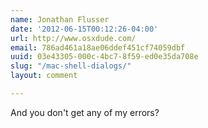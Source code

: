 ```yaml
---
name: Jonathan Flusser
date: '2012-06-15T00:12:26-04:00'
url: http://www.osxdude.com/
email: 786ad461a18ae06ddef451cf74059dbf
uuid: 03e43305-000c-4bc7-8f59-ed0e35da708e
slug: "/mac-shell-dialogs/"
layout: comment

---
```


And you don't get any of my errors?
